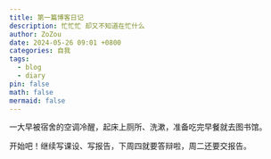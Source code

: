```yaml
---
title: 第一篇博客日记
description: 忙忙忙 却又不知道在忙什么
author: ZoZou
date: 2024-05-26 09:01 +0800
categories: 自我
tags:
  - blog
  - diary
pin: false
math: false
mermaid: false
---
```

一大早被宿舍的空调冷醒，起床上厕所、洗漱，准备吃完早餐就去图书馆。

开始吧！继续写课设、写报告，下周四就要答辩啦，周二还要交报告。
